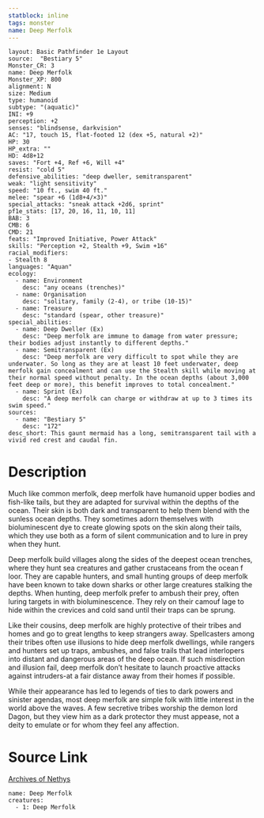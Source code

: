 ```yaml
---
statblock: inline
tags: monster
name: Deep Merfolk
---
```

```statblock
layout: Basic Pathfinder 1e Layout
source:  "Bestiary 5"
Monster_CR: 3
name: Deep Merfolk
Monster_XP: 800
alignment: N
size: Medium
type: humanoid
subtype: "(aquatic)"
INI: +9
perception: +2
senses: "blindsense, darkvision"
AC: "17, touch 15, flat-footed 12 (dex +5, natural +2)"
HP: 30
HP_extra: ""
HD: 4d8+12
saves: "Fort +4, Ref +6, Will +4"
resist: "cold 5"
defensive_abilities: "deep dweller, semitransparent"
weak: "light sensitivity"
speed: "10 ft., swim 40 ft."
melee: "spear +6 (1d8+4/×3)"
special_attacks: "sneak attack +2d6, sprint"
pf1e_stats: [17, 20, 16, 11, 10, 11]
BAB: 3
CMB: 6
CMD: 21
feats: "Improved Initiative, Power Attack"
skills: "Perception +2, Stealth +9, Swim +16"
racial_modifiers:
- Stealth 8
languages: "Aquan"
ecology:
  - name: Environment
    desc: "any oceans (trenches)"
  - name: Organisation
    desc: "solitary, family (2-4), or tribe (10-15)"
  - name: Treasure
    desc: "standard (spear, other treasure)"
special_abilities:
  - name: Deep Dweller (Ex)
    desc: "Deep merfolk are immune to damage from water pressure; their bodies adjust instantly to different depths."
  - name: Semitransparent (Ex)
    desc: "Deep merfolk are very difficult to spot while they are underwater. So long as they are at least 10 feet underwater, deep merfolk gain concealment and can use the Stealth skill while moving at their normal speed without penalty. In the ocean depths (about 3,000 feet deep or more), this benefit improves to total concealment."
  - name: Sprint (Ex)
    desc: "A deep merfolk can charge or withdraw at up to 3 times its swim speed."
sources:
  - name: "Bestiary 5"
    desc: "172"
desc_short: This gaunt mermaid has a long, semitransparent tail with a vivid red crest and caudal fin.
```
# Description
Much like common merfolk, deep merfolk have humanoid upper bodies and fish-like tails, but they are adapted for survival within the depths of the ocean. Their skin is both dark and transparent to help them blend with the sunless ocean depths. They sometimes adorn themselves with bioluminescent dye to create glowing spots on the skin along their tails, which they use both as a form of silent communication and to lure in prey when they hunt.

 Deep merfolk build villages along the sides of the deepest ocean trenches, where they hunt sea creatures and gather crustaceans from the ocean f loor. They are capable hunters, and small hunting groups of deep merfolk have been known to take down sharks or other large creatures stalking the depths. When hunting, deep merfolk prefer to ambush their prey, often luring targets in with bioluminescence. They rely on their camouf lage to hide within the crevices and cold sand until their traps can be sprung.

 Like their cousins, deep merfolk are highly protective of their tribes and homes and go to great lengths to keep strangers away. Spellcasters among their tribes often use illusions to hide deep merfolk dwellings, while rangers and hunters set up traps, ambushes, and false trails that lead interlopers into distant and dangerous areas of the deep ocean. If such misdirection and illusion fail, deep merfolk don’t hesitate to launch proactive attacks against intruders-at a fair distance away from their homes if possible.

 While their appearance has led to legends of ties to dark powers and sinister agendas, most deep merfolk are simple folk with little interest in the world above the waves. A few secretive tribes worship the demon lord Dagon, but they view him as a dark protector they must appease, not a deity to emulate or for whom they feel any affection.
# Source Link
[Archives of Nethys](https://aonprd.com/MonsterDisplay.aspx?ItemName=Deep%20Merfolk)
```encounter-table
name: Deep Merfolk
creatures:
  - 1: Deep Merfolk
```
